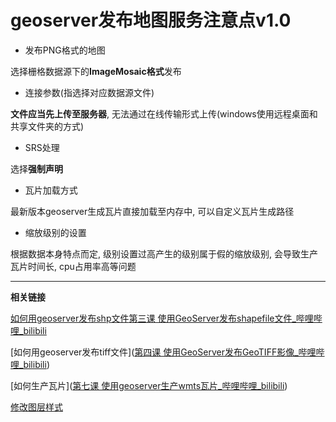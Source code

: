 # geoserver发布地图服务注意点v1.0

- 发布PNG格式的地图

选择栅格数据源下的**ImageMosaic格式**发布

- 连接参数(指选择对应数据源文件)

**文件应当先上传至服务器**, 无法通过在线传输形式上传(windows使用远程桌面和共享文件夹的方式)

- SRS处理

选择**强制声明**

- 瓦片加载方式

最新版本geoserver生成瓦片直接加载至内存中, 可以自定义瓦片生成路径

- 缩放级别的设置

根据数据本身特点而定, 级别设置过高产生的级别属于假的缩放级别, 会导致生产瓦片时间长, cpu占用率高等问题

***

**相关链接**

[如何用geoserver发布shp文件]()[第三课 使用GeoServer发布shapefile文件_哔哩哔哩_bilibili](https://www.bilibili.com/video/BV1tK4y1g7dW/?spm_id_from=333.788)

[如何用geoserver发布tiff文件]([第四课 使用GeoServer发布GeoTIFF影像_哔哩哔哩_bilibili](https://www.bilibili.com/video/BV1nX4y1P7s7/?spm_id_from=333.788))

[如何生产瓦片]([第七课 使用geoserver生产wmts瓦片_哔哩哔哩_bilibili](https://www.bilibili.com/video/BV1kT4y197h6/?spm_id_from=333.788))

[修改图层样式]([qgis修改geoserver图层样式_yuqizzp的博客-CSDN博客_geoserver修改样式](https://blog.csdn.net/qq_45697944/article/details/122187152))


